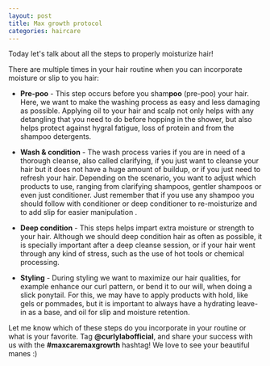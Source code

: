 ```yaml
---
layout: post
title: Max growth protocol
categories: haircare
---
```


Today let's talk about all the steps to properly moisturize hair!

There are multiple times in your hair routine when you can incorporate moisture or slip to you hair:
<!--more-->

* **Pre-poo** - This step occurs before you sham**poo** (pre-poo) your hair. Here, we want to make the washing process as easy and less damaging as possible. Applying oil to your hair and scalp not only helps with any detangling that you need to do before hopping in the shower, but also helps protect against hygral fatigue, loss of protein and from the shampoo detergents.

* **Wash & condition** - The wash process varies if you are in need of a thorough cleanse, also called clarifying, if you just want to cleanse your hair but it does not have a huge amount of buildup, or if you just need to refresh your hair. Depending on the scenario, you want to adjust which products to use, ranging from clarifying shampoos, gentler shampoos or even just conditioner. Just remember that if you use any shampoo you should follow with conditioner or deep conditioner to re-moisturize and to add slip for easier manipulation .

* **Deep condition** - This steps helps impart extra moisture or strength to your hair. Although we should deep condition hair as often as possible, it is specially important after a deep cleanse session, or if your hair went through any kind of stress, such as the use of hot tools or chemical processing.

* **Styling** - During styling we want to maximize our hair qualities, for example enhance our curl pattern, or bend it to our will, when doing a slick ponytail. For this, we may have to apply products with hold, like gels or pommades, but it is important to always have a hydrating leave-in as a base, and oil for slip and moisture retention.

Let me know which of these steps do you incorporate in your routine or what is your favorite. Tag **@curlylabofficial**, and share your success with us with the **#maxcaremaxgrowth** hashtag! We love to see your beautiful manes :)

<!--insert picture-->
